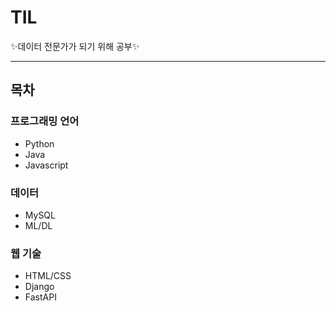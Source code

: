 # TIL

:sparkles:데이터 전문가가 되기 위해 공부:sparkles:

---



## 목차

### 프로그래밍 언어

- Python
- Java
- Javascript



### 데이터

- MySQL
- ML/DL



### 웹 기술

- HTML/CSS
- Django
- FastAPI







